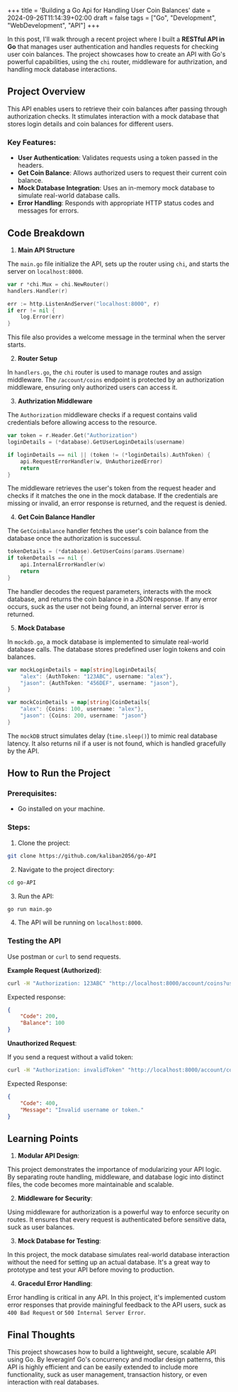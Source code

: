 +++
title = 'Building a Go Api for Handling User Coin Balances'
date = 2024-09-26T11:14:39+02:00
draft = false
tags = ["Go", "Development", "WebDevelopment", "API"]
+++

In this post, I'll walk through a recent project where I built a **RESTful API in Go** that manages user authentication and handles requests for checking user coin balances.
The project showcases how to create an API with Go's powerful capabilities, using the `chi` router, middleware for authrization, and handling mock database interactions.

## Project Overview

This API enables users to retrieve their coin balances after passing through authorization checks. It stimulates interaction with a mock database that stores login details and coin balances for different users.

### Key Features:

-   **User Authentication**: Validates requests using a token passed in the headers.
-   **Get Coin Balance**: Allows authorized users to request their current coin balance.
-   **Mock Database Integration**: Uses an in-memory mock database to simulate real-world database calls.
-   **Error Handling**: Responds with appropriate HTTP status codes and messages for errors.

## Code Breakdown

1. **Main API Structure**

The `main.go` file initialize the API, sets up the router using `chi`, and starts the server on `localhost:8000`.

```go
var r *chi.Mux = chi.NewRouter()
handlers.Handler(r)

err := http.ListenAndServer("localhost:8000", r)
if err != nil {
	log.Error(err)
}
```

This file also provides a welcome message in the terminal when the server starts.

2. **Router Setup**

In `handlers.go`, the `chi` router is used to manage routes and assign middleware. The `/account/coins` endpoint is protected by an authorization middleware, ensuring only authorized users can access it.

3. **Authrization Middleware**

The `Authorization` middleware checks if a request contains valid credentials before allowing access to the resource.

```go
var token = r.Header.Get("Authorization")
loginDetails = (*database).GetUserLoginDetails(username)

if loginDetails == nil || (token != (*loginDetails).AuthToken) {
	api.RequestErrorHandler(w, UnAuthorizedError)
	return
}
```

The middleware retrieves the user's token from the request header and checks if it matches the one in the mock database. If the credentials are missing or invalid, an error response is returned, and the request is denied.

4. **Get Coin Balance Handler**

The `GetCoinBalance` handler fetches the user's coin balance from the database once the authorization is successul.

```go
tokenDetails = (*database).GetUserCoins(params.Username)
if tokenDetails == nil {
	api.InternalErrorHandler(w)
	return
}
```

The handler decodes the request parameters, interacts with the mock database, and returns the coin balance in a JSON response. If any error occurs, suck as the user not being found, an internal server error is returned.

5. **Mock Database**

In `mockdb.go`, a mock database is implemented to simulate real-world database calls.
The database stores predefined user login tokens and coin balances.

```go
var mockLoginDetails = map[string]LoginDetails{
	"alex": {AuthToken: "123ABC", username: "alex"},
	"jason": {AuthToken: "456DEF", username: "jason"},
}

var mockCoinDetails = map[string]CoinDetails{
	"alex": {Coins: 100, username: "alex"},
	"jason": {Coins: 200, username: "jason"}
}
```

The `mockDB` struct simulates delay (`time.sleep()`) to mimic real database latency. It also returns nil if a user is not found, which is handled gracefully by the API.

## How to Run the Project

### Prerequisites:

-   Go installed on your machine.

### Steps:

1. Clone the project:

```sh
git clone https://github.com/kaliban2056/go-API
```

2. Navigate to the project directory:

```sh
cd go-API
```

3. Run the API:

```sh
go run main.go
```

4. The API will be running on `localhost:8000`.

### Testing the API

Use postman or `curl` to send requests.

**Example Request (Authorized)**:

```sh
curl -H "Authorization: 123ABC" "http://localhost:8000/account/coins?username=alex"
```

Expected response:

```json
{
    "Code": 200,
    "Balance": 100
}
```

**Unauthorized Request**:

If you send a request without a valid token:

```sh
curl -H "Authorization: invalidToken" "http://localhost:8000/account/coins?username=alex"
```

Expected Response:

```json
{
    "Code": 400,
    "Message": "Invalid username or token."
}
```

## Learning Points

1. **Modular API Design**:

This project demonstrates the importance of modularizing your API logic. By separating route handling, middleware, and database logic into distinct files, the code becomes more maintainable and scalable.

2. **Middleware for Security**:

Using middleware for authorization is a powerful way to enforce security on routes. It ensures that every request is authenticated before sensitive data, suck as user balances.

3. **Mock Database for Testing**:

In this project, the mock database simulates real-world database interaction without the need for setting up an actual database. It's a great way to prototype and test your API before moving to production.

4. **Gracedul Error Handling**:

Error handling is critical in any API. In this project, it's implemented custom error responses that provide mainingful feedback to the API users, suck as `400 Bad Request` or `500 Internal Server Error`.

## Final Thoughts

This project showcases how to build a lightweight, secure, scalable API using Go.
By leveraginf Go's concurrency and modlar design patterns, this API is highly efficient and can be easily extended to include more functionality, suck as user management, transaction history, or even interaction with real databases.

